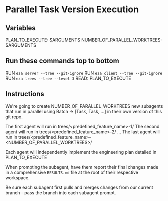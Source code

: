 # Parallel Task Version Execution

## Variables
PLAN_TO_EXECUTE: $ARGUMENTS
NUMBER_OF_PARALLEL_WORKTREES: $ARGUMENTS

## Run these commands top to bottom
RUN `eza server --tree --git-ignore`
RUN `eza client --tree --git-ignore`
RUN `eza trees --tree --level 3`
READ: PLAN_TO_EXECUTE

## Instructions

We're going to create NUMBER_OF_PARALLEL_WORKTREES new subagents that run in parallel using Batch -> [Task, Task, ...] in their own version of this git repo.

The first agent will run in trees/<predefined_feature_name>-1/
The second agent will run in trees/<predefined_feature_name>-2/
...
The last agent will run in trees/<predefined_feature_name>-<NUMBER_OF_PARALLEL_WORKTREES>/

Each agent will independently implement the engineering plan detailed in PLAN_TO_EXECUTE

When prompting the subagent, have them report their final changes made in a comprehensive `RESULTS.md` file at the root of their respective workspace.

Be sure each subagent first pulls and merges changes from our current branch - pass the branch into each subagent prompt.